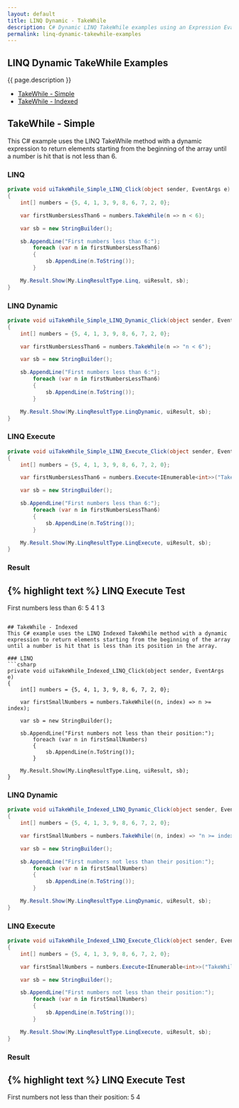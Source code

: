 ```yaml
---
layout: default
title: LINQ Dynamic - TakeWhile
description: C# Dynamic LINQ TakeWhile examples using an Expression Evaluator.
permalink: linq-dynamic-takewhile-examples
---
```




## LINQ Dynamic TakeWhile Examples
{{ page.description }}

- [TakeWhile - Simple](#takewhile---simple)
- [TakeWhile - Indexed](#takewhile---indexed)

## TakeWhile - Simple
This C# example uses the LINQ TakeWhile method with a dynamic expression to return elements starting from the beginning of the array until a number is hit that is not less than 6.

### LINQ
```csharp
private void uiTakeWhile_Simple_LINQ_Click(object sender, EventArgs e)
{
	int[] numbers = {5, 4, 1, 3, 9, 8, 6, 7, 2, 0};

	var firstNumbersLessThan6 = numbers.TakeWhile(n => n < 6);

	var sb = new StringBuilder();

	sb.AppendLine("First numbers less than 6:");
		foreach (var n in firstNumbersLessThan6)
		{
			sb.AppendLine(n.ToString());
		}

	My.Result.Show(My.LinqResultType.Linq, uiResult, sb);
}
```

### LINQ Dynamic
```csharp
private void uiTakeWhile_Simple_LINQ_Dynamic_Click(object sender, EventArgs e)
{
	int[] numbers = {5, 4, 1, 3, 9, 8, 6, 7, 2, 0};

	var firstNumbersLessThan6 = numbers.TakeWhile(n => "n < 6");

	var sb = new StringBuilder();

	sb.AppendLine("First numbers less than 6:");
		foreach (var n in firstNumbersLessThan6)
		{
			sb.AppendLine(n.ToString());
		}

	My.Result.Show(My.LinqResultType.LinqDynamic, uiResult, sb);
}
```

### LINQ Execute
```csharp
private void uiTakeWhile_Simple_LINQ_Execute_Click(object sender, EventArgs e)
{
	int[] numbers = {5, 4, 1, 3, 9, 8, 6, 7, 2, 0};

	var firstNumbersLessThan6 = numbers.Execute<IEnumerable<int>>("TakeWhile(n => n < 6)");

	var sb = new StringBuilder();

	sb.AppendLine("First numbers less than 6:");
		foreach (var n in firstNumbersLessThan6)
		{
			sb.AppendLine(n.ToString());
		}

	My.Result.Show(My.LinqResultType.LinqExecute, uiResult, sb);
}
```

### Result
{% highlight text %}
LINQ Execute Test
------------------------------
First numbers less than 6:
5
4
1
3

```

## TakeWhile - Indexed
This C# example uses the LINQ Indexed TakeWhile method with a dynamic expression to return elements starting from the beginning of the array until a number is hit that is less than its position in the array.

### LINQ
```csharp
private void uiTakeWhile_Indexed_LINQ_Click(object sender, EventArgs e)
{
	int[] numbers = {5, 4, 1, 3, 9, 8, 6, 7, 2, 0};

	var firstSmallNumbers = numbers.TakeWhile((n, index) => n >= index);

	var sb = new StringBuilder();

	sb.AppendLine("First numbers not less than their position:");
		foreach (var n in firstSmallNumbers)
		{
			sb.AppendLine(n.ToString());
		}

	My.Result.Show(My.LinqResultType.Linq, uiResult, sb);
}
```

### LINQ Dynamic
```csharp
private void uiTakeWhile_Indexed_LINQ_Dynamic_Click(object sender, EventArgs e)
{
	int[] numbers = {5, 4, 1, 3, 9, 8, 6, 7, 2, 0};

	var firstSmallNumbers = numbers.TakeWhile((n, index) => "n >= index");

	var sb = new StringBuilder();

	sb.AppendLine("First numbers not less than their position:");
		foreach (var n in firstSmallNumbers)
		{
			sb.AppendLine(n.ToString());
		}

	My.Result.Show(My.LinqResultType.LinqDynamic, uiResult, sb);
}
```

### LINQ Execute
```csharp
private void uiTakeWhile_Indexed_LINQ_Execute_Click(object sender, EventArgs e)
{
	int[] numbers = {5, 4, 1, 3, 9, 8, 6, 7, 2, 0};

	var firstSmallNumbers = numbers.Execute<IEnumerable<int>>("TakeWhile((n, index) => n >= index)");

	var sb = new StringBuilder();

	sb.AppendLine("First numbers not less than their position:");
		foreach (var n in firstSmallNumbers)
		{
			sb.AppendLine(n.ToString());
		}

	My.Result.Show(My.LinqResultType.LinqExecute, uiResult, sb);
}
```

### Result
{% highlight text %}
LINQ Execute Test
------------------------------
First numbers not less than their position: 
5 
4

```
